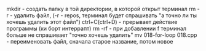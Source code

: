 mkdir - создать папку в той директории, в которой открыт терминал
rm -r - удалить файл, (-r - repos, терминал будет спрашивать "а точно ли ты хочешь удалить этот файл")
ctrl+C(ctrl+D) - прерывает действие программы (ки борт интеррапт)
rm -rf - при добавлении f терминал больше не спрашивает "точно хочешь удалить"
mv 018-for-loop 018.cpp - переименовать файл, сначала старое название, потом новое

